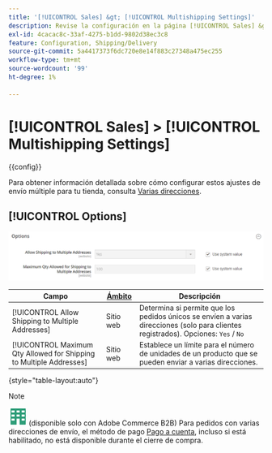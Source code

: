 ```yaml
---
title: '[!UICONTROL Sales] &gt; [!UICONTROL Multishipping Settings]'
description: Revise la configuración en la página [!UICONTROL Sales] &gt; [!UICONTROL Multishipping Settings] del administrador de Commerce.
exl-id: 4cacac8c-33af-4275-b1dd-9802d38ec3c8
feature: Configuration, Shipping/Delivery
source-git-commit: 5a4417373f6dc720e8e14f883c27348a475ec255
workflow-type: tm+mt
source-wordcount: '99'
ht-degree: 1%

---
```


# [!UICONTROL Sales] > [!UICONTROL Multishipping Settings]

{{config}}

Para obtener información detallada sobre cómo configurar estos ajustes de envío múltiple para tu tienda, consulta [Varias direcciones](../../stores-purchase/shipping-settings.md#multiple-addresses).

## [!UICONTROL Options]

![Opciones](./assets/multishipping-settings-options.png)<!-- zoom -->

<!-- [Options](https://experienceleague.adobe.com/en/docs/commerce-admin/stores-sales/delivery/shipping-settings#multiple-addresses) -->

| Campo | [Ámbito](../../getting-started/websites-stores-views.md#scope-settings) | Descripción |
|--- |--- |--- |
| [!UICONTROL Allow Shipping to Multiple Addresses] | Sitio web | Determina si permite que los pedidos únicos se envíen a varias direcciones (solo para clientes registrados). Opciones: `Yes` / `No` |
| [!UICONTROL Maximum Qty Allowed for Shipping to Multiple Addresses] | Sitio web | Establece un límite para el número de unidades de un producto que se pueden enviar a varias direcciones. |

{style="table-layout:auto"}

>[!NOTE]
>
>![Adobe Commerce B2B](../../assets/b2b.svg) (disponible solo con Adobe Commerce B2B) Para pedidos con varias direcciones de envío, el método de pago [Pago a cuenta](../../b2b/enable-basic-features.md#configure-payment-on-account), incluso si está habilitado, no está disponible durante el cierre de compra.
